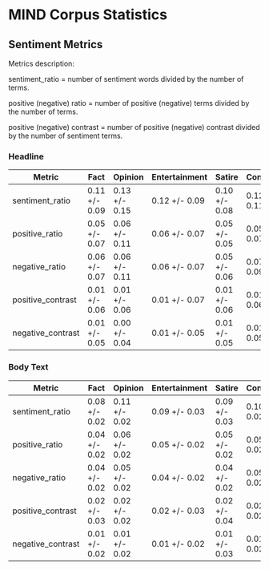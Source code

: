 # MIND Corpus Statistics

## Sentiment Metrics

Metrics description:

sentiment_ratio = number of sentiment words divided by the number of terms.

positive (negative) ratio = number of positive (negative) terms divided by the number of terms.

positive (negative) contrast = number of positive (negative) contrast divided by the number of sentiment terms.


### Headline

| Metric            | Fact          | Opinion       | Entertainment | Satire        | Conspiracy	
| ----------------- | ------------- | ------------- | ------------- | ------------- | -------------
| sentiment_ratio   |	0.11 +/- 0.09 | 0.13 +/- 0.15 | 0.12 +/- 0.09 | 0.10 +/- 0.08 | 0.12 +/- 0.11
| positive_ratio	  | 0.05 +/- 0.07 | 0.06 +/- 0.11 | 0.06 +/- 0.07 | 0.05 +/- 0.05 | 0.05 +/- 0.07
| negative_ratio	  | 0.06 +/- 0.07 | 0.06 +/- 0.11 | 0.06 +/- 0.07 | 0.05 +/- 0.06 | 0.07 +/- 0.09
| positive_contrast	| 0.01 +/- 0.06 | 0.01 +/- 0.06 | 0.01 +/- 0.07 | 0.01 +/- 0.06 | 0.01 +/- 0.06
| negative_contrast	| 0.01 +/- 0.05 | 0.00 +/- 0.04 | 0.01 +/- 0.05 | 0.01 +/- 0.05 | 0.01 +/- 0.05

### Body Text

| Metric            | Fact          | Opinion       | Entertainment | Satire        | Conspiracy	
| ----------------- | ------------- | ------------- | ------------- | ------------- | -------------
| sentiment_ratio   |	0.08 +/- 0.02 | 0.11 +/- 0.02 | 0.09 +/- 0.03 | 0.09 +/- 0.03 | 0.10 +/- 0.02
| positive_ratio	  | 0.04 +/- 0.02 | 0.06 +/- 0.02 | 0.05 +/- 0.02 | 0.05 +/- 0.02 | 0.05 +/- 0.02
| negative_ratio	  | 0.04 +/- 0.02 | 0.05 +/- 0.02 | 0.04 +/- 0.02 | 0.04 +/- 0.02 | 0.05 +/- 0.02
| positive_contrast	| 0.02 +/- 0.03 | 0.02 +/- 0.02 | 0.02 +/- 0.03 | 0.02 +/- 0.04 | 0.02 +/- 0.02
| negative_contrast	| 0.01 +/- 0.02 | 0.01 +/- 0.02 | 0.01 +/- 0.02 | 0.01 +/- 0.03 | 0.01 +/- 0.02














